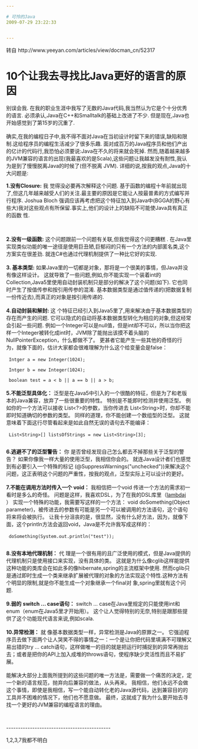 ```yaml
---

# 可怜的Java
2009-07-29 23:22:33


---
```



<p>转自 http://www.yeeyan.com/articles/view/docman_cn/52317</p>
<h1>10个让我去寻找比Java更好的语言的原因</h1><p>别误会我.   在我的职业生涯中我写了无数的Java代码,我当然认为它是个十分优秀的语言. 必须承认,Java在C++和Smalltalk的基础上改进了不少.  但是现在,Java也开始感觉到了第15岁的沉重了.<br />
     <br />
 确实,在我的编程日子中,我不得不面对Java在当初设计时留下来的错误,缺陷和限制.这给程序员的编程生活减少了很多乐趣. 面对成百万的Java程序员和他们产出的亿计的代码行,我恐怕必须要说:Java在不久的将来就会死掉. 然而,随着越来越多的JVM兼容的语言的出现(我最喜欢的是Scala),这些问题让我越发没有耐性,我认为是到了慢慢脱离Java的时候了(但不脱离 JVM). 详细的说,按我的观点,Java的十大问题是:</p>
<p>    <strong>1.没有Closure:</strong> 我 觉得没必要再次解释这个问题. 基于函数的编程十年前就出现了,但这几年越来越受人们的关注.最主要的原因是它能让人按最普素的方式编写并行程序. Joshua Bloch 强调应该再考虑把这个特征加入到Java中(BGGA的野心有些大)我对这些观点有所保留.事实上,他们的设计上的缺陷不可能使Java具有真正的函数 性.</p>
<p>&nbsp;</p>
<p>    <strong>2.没有一级函数:</strong> 这个问题跟前一个问题有关联,但我觉得这个问更糟糕 . 在Java里实现类似功能的唯一途径是使用巨丑陋,巨郁闷的只有一个方法的内部匿名类,这个方案实在很差劲. 就连C#也通过代理机制提供了一种比它好的实现.<br />
     <br />
     <strong>3. 基本类型:</strong> 如果Java里的一切都是对象，那将是一个很美的事情，但Java并没有像这样设计。 这就导致了一些问题,例如,你不能实现一个装着int的Collection,Java5里使用自动封装机制只是部分的解决了这个问题(如下). 它也同时产生了按值传参和按引用传参的混淆. 基本数据类型是通过值传递的(把数据复制一份传近去),而真正的对象是按引用传递的.<br />
     <br />
     <strong>4.自动封装和解封:</strong> 这 个特征已经引入到Java5里了,用来解决由于基本数据类型的存在而产生的问题. 它可以隐式的自动将基本数据类型转化为相应的对象,但这经常会引起一些问题. 例如一个Integer可以是null值，但是int却不可以，所以当你把这样一个Integer被转化成int时，JVM除了能抛出该摸不着头脑的 NullPointerException，什么都做不了。 更甚者它能产生一些其他的奇怪的行为，就像下面的，估计大家都会很难理解为什么这个给变量会是false：<br />
     <br />
     <code> Intger a = new Integer(1024);<br />
 Intger b = new Integer(1024);<br />
 boolean test = a &lt; b || a == b || a &gt; b;</code>     <br />
     <br />
     <strong>5.不能泛型具体化：</strong> 泛型是在Java5中引入的一个很酷的特征，但是为了和老版本的Java兼容，放弃了一些很重要的特性。 特别是不能即时检测并使用泛型。 例如你的一个方法可以接收 List&lt;?&gt;的参数，当你传进去 List&lt;String&gt;时，你却不能即时知道确切的参数的类型。 同样的道理，你不能创建一个数组型的泛型。 这就意味着下面这行尽管看起来是如此自然无误的语句去不能编译：<br />
     <br />
     <code> List&lt;String&gt;[] listsOfStrings = new List&lt;String&gt;[3];<br />
     </code>     <br />
     <strong>6.逃避不了的泛型警告：</strong> 你 是否曾经发现自己怎么都去不掉那些关于泛型的警告？ 如果你像我一样大量的使用泛型，我相信你会的。 就连Java设计者们也感觉到有必要引入一个特殊的标记 (@SuppressWarnings("unchecked"))来解决这个问题，这正表明这个问题的严重性，按我的观点，泛型实际上可以设计的更好。<br />
     <br />
     <strong>7.不能在调用方法时传入一个 void：</strong> 我相信把一个void 传进一个方法的需求初一看时是多么的奇怪。 问题是这样，我喜欢DSL，为了在我的DSL库里（<a href="http://code.google.com/p/lambdaj/" target="_blank">lambdaj</a> ） 实现一个特殊的功能，我需要写这样的一个方法： void doSomething(Object parameter)，被传进去的参数有可能是另一个可以被调用的方法语句，这个语句将来将会被执行。 让我十分沮丧的是，很显然，没有什么好方法，因为，就像下面，这个println方法会返回void，Java是不允许我写成这样的：<br />
     <br />
     <code> doSomething(System.out.println("test"));<br />
     </code>     <br />
     <strong>8.没有本地代理机制：</strong> 代 理是一个很有用的且广泛使用的模式，但是Java提供的代理机制只是使用接口来实现，没有具体的类。 这就是为什么像cglib这样能提供这种功能的类库会在如此多的像hibernate,spring的主流框架中使用. 然而cglib只是通过即时生成一个类来继承扩展被代理的对象的方法实现这个特性.这种方法有个明显的限制,就是你不能生成一个对象继承一个final对 象,spring里就有这个问题.<br />
     <br />
     <strong>9.弱的</strong> <strong>switch ... case语句：</strong> switch ... case在Java里规定的只能使用int和enum（enum在Java5里才开始用）。 这个让人觉得特别的无奈,特别是跟那些提供了这个功能现代语言来说,例如scala.<br />
     <br />
     <strong>10.异常检测：</strong> 就 像基本数据类型一样，异常检测是Java的原罪之一。 它强迫程序员去做下面两个让人哭笑不得的事情之一：一个是让你把代码里填满不可理解又易出错的try ... catch语句，这样做唯一的目的就是把运行时捕捉到的异常再抛出去；或者是把你的API上加入成堆的throws语句，使程序缺少灵活性而且不易扩展。<br />
     <br />
 能解决大部分上面我所提到的这些问题的唯一方法是，需要做一个痛苦的决定，定一个新的语言规范，抛弃向后兼容的做法，从头再来。 我相信，他们永远不会做这个事情，即使是我相信，写一个能自动转化老的Java源代码，达到兼容目的的工具并不困难的情况下，他们也不愿意做。 最终，这就成了我为什么要开始去寻找一个更好的JVM兼容的编程语言的理由。</p>
<p>&nbsp;</p>
<p>--------------------------------------------</p>
<p>1,2,3,7我都不明白</p>
